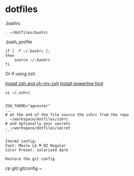 # dotfiles
.bashrc
```
. ~/dotfiles/bashrc
```

.bash_profile
```
if [ -f ~/.bashrc ];
then
	source ~/.bashrc
fi
```

Or if using zsh

[Install zsh and oh-my-zsh](https://github.com/robbyrussell/oh-my-zsh)
[Install powerline font](https://github.com/powerline/fonts)
````
vi ~/.zshrc


ZSH_THEME="agnoster"
...
# at the end of the file source the zshrc from the repo
. ~/workspace/dotfiles/zshrc
# and optionally your secrets
. ~/workspace/dotfiles/secret
```

Iterm2 config:
Font: Meslo LG M DZ Regular
Color Preset: solarized dark

Restore the git config
````
cp git/.gitconfig ~
```